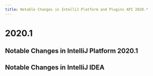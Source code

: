 ```yaml
---
title: Notable Changes in IntelliJ Platform and Plugins API 2020.*
---
```


# 2020.1 

## Notable Changes in IntelliJ Platform 2020.1

                          
## Notable Changes in IntelliJ IDEA
